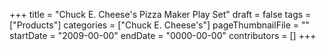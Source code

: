 +++
title = "Chuck E. Cheese's Pizza Maker Play Set"
draft = false
tags = ["Products"]
categories = ["Chuck E. Cheese's"]
pageThumbnailFile = ""
startDate = "2009-00-00"
endDate = "0000-00-00"
contributors = []
+++
